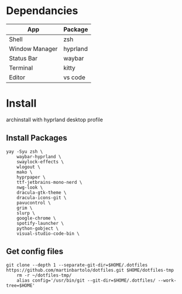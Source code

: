 # Dependancies
| App              | Package         |
|------------------|-----------------|
| Shell            | zsh             |
| Window Manager   | hyprland        |
| Status Bar       | waybar          |
| Terminal         | kitty           |
| Editor           | vs code         |

# Install
archinstall with hyprland desktop profile

## Install Packages

```
yay -Syu zsh \
    waybar-hyprland \
    swaylock-effects \
    wlogout \
    mako \
    hyprpaper \
    ttf-jetbrains-mono-nerd \
    nwg-look \
    dracula-gtk-theme \
    dracula-icons-git \
    pavucontrol \
    grim \
    slurp \
    google-chrome \
    spotify-launcher \
    python-gobject \
    visual-studio-code-bin \
```

## Get config files

```
git clone --depth 1 --separate-git-dir=$HOME/.dotfiles https://github.com/martinbartolo/dotfiles.git $HOME/dotfiles-tmp
    rm -r ~/dotfiles-tmp/
    alias config='/usr/bin/git --git-dir=$HOME/.dotfiles/ --work-tree=$HOME'
```
